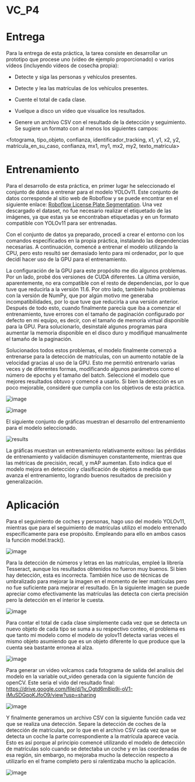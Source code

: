 # VC_P4
# Entrega
Para la entrega de esta práctica, la tarea consiste en desarrollar un prototipo que procese uno (vídeo de ejemplo proporcionado) o varios vídeos (incluyendo vídeos de cosecha propia):

- Detecte y siga las personas y vehículos presentes.

- Detecte y lea las matrículas de los vehículos presentes.

- Cuente el total de cada clase.

- Vuelque a disco un vídeo que visualice los resultados.

- Genere un archivo CSV con el resultado de la detección y seguimiento. Se sugiere un formato con al menos los siguientes campos:

<fotograma, tipo_objeto, confianza, identificador_tracking, x1, y1, x2, y2, matrícula_en_su_caso, confianza, mx1, my1, mx2, my2, texto_matricula>

# Entrenamiento
Para el desarrollo de esta práctica, en primer lugar he seleccionado el conjunto de datos a entrenar para el modelo YOLOv11. Este conjunto de datos corresponde al sitio web de Roboflow y se puede encontrar en el siguiente enlace: [Roboflow License Plate Segmentation](https://universe.roboflow.com/projectyolo-qvrgr/license_plate_segmentation/browse?queryText=&pageSize=50&startingIndex=50&browseQuery=true). Una vez descargado el dataset, no fue necesario realizar el etiquetado de las imágenes, ya que estas ya se encontraban etiquetadas y en un formato compatible con YOLOv11 para ser entrenadas.

Con el conjunto de datos ya preparado, procedí a crear el entorno con los comandos especificados en la propia práctica, instalando las dependencias necesarias. A continuación, comencé a entrenar el modelo utilizando la CPU, pero esto resultó ser demasiado lento para mi ordenador, por lo que decidí hacer uso de la GPU para el entrenamiento.

La configuración de la GPU para este propósito me dio algunos problemas. Por un lado, probé dos versiones de CUDA diferentes. La última versión, aparentemente, no era compatible con el resto de dependencias, por lo que tuve que reducirla a la versión 11.6. Por otro lado, también hubo problemas con la versión de NumPy, que por algún motivo me generaba incompatibilidades, por lo que tuve que reducirla a una versión anterior. Después de todo esto, cuando finalmente parecía que iba a comenzar el entrenamiento, tuve errores con el tamaño de paginación configurado por defecto en mi equipo, es decir, con el tamaño de memoria virtual disponible para la GPU. Para solucionarlo, desinstalé algunos programas para aumentar la memoria disponible en el disco duro y modifiqué manualmente el tamaño de la paginación.

Solucionados todos estos problemas, el modelo finalmente comenzó a entrenarse para la detección de matrículas, con un aumento notable de la velocidad gracias al uso de la GPU. Esto me permitió entrenarlo varias veces y de diferentes formas, modificando algunos parámetros como el número de epochs y el tamaño del batch. Seleccioné el modelo que mejores resultados obtuvo y comencé a usarlo. Si bien la detección es un poco mejorable, consideré que cumplía con los objetivos de esta práctica.


![image](https://github.com/user-attachments/assets/6497386e-b5d8-4659-bb8d-b5e0e740e548)

![image](https://github.com/user-attachments/assets/b4b427f1-bb7f-4132-a8d0-3a471f04fff5)


El siguiente conjunto de gráficas muestran el desarrollo del entrenamiento para el modelo seleccionado.


![results](https://github.com/user-attachments/assets/03d74a56-0497-4ab2-b57c-a1d73abfcde7)


La gráficas muestran un entrenamiento relativamente exitoso: las pérdidas de entrenamiento y validación disminuyen constantemente, mientras que las métricas de precisión, recall, y mAP aumentan. Esto indica que el modelo mejora en detección y clasificación de objetos a medida que avanza el entrenamiento, logrando buenos resultados de precisión y generalización.


# Aplicación
Para el seguimiento de coches y personas, hago uso del modelo YOLOv11, mientras que para el seguimiento de matrículas utilizo el modelo entrenado específicamente para ese propósito. Empleando para ello en ambos casos la función model.track().


![image](https://github.com/user-attachments/assets/711931ec-a907-4449-a1b7-98ac002f462f)


Para la detección de números y letras en las matrículas, empleé la librería Tesseract, aunque los resultados obtenidos no fueron muy buenos. Si bien hay detección, esta es incorrecta. También hice uso de técnicas de umbralizado para mejorar la imagen en el momento de leer matrículas pero no fue suficiente para mejorar el resultado.
En la siguiente imagen se puede apreciar como efectivamente las matrículas las detecta con cierta precisión pero la detección en el interior le cuesta.


![image](https://github.com/user-attachments/assets/7c2f8f3b-3d07-402c-bba9-e54f72005c14)


Para contar el total de cada clase simplemente cada vez que se detecta un nuevo objeto de cada tipo se suma a su respectivo conteo, el problema es que tanto mi modelo como el modelo de yolov11 detecta varias veces el mismo objeto asumiendo que es un objeto diferente lo que produce que la cuenta sea bastante erronea al alza.


![image](https://github.com/user-attachments/assets/e810b7f1-f5b1-41d9-8f0a-8139b4d96904)


Para generar un video volcamos cada fotograma de salida del analisis del modelo en la variable out_video generada con la siguiente función de openCV. Este seria el vido del resultado final: https://drive.google.com/file/d/1v_Ogtd6m8ip9i-oV1-iMuSDGqoKJfoO9/view?usp=sharing


![image](https://github.com/user-attachments/assets/05354c73-e03f-4a52-a491-ff553712bfd0)


Y finalmente generamos un archivo CSV con la siguiente función cada vez que se realiza una detección. Separe la detección de coches de la detección de matrículas, por lo que en el archivo CSV cada vez que se detecta un coche la parte correspondiente a la matrícula aparece vacía. Esto es así porque al principio comencé utilizando el modelo de detección de matrículas solo cuando se detectaba un coche y en las coordenadas de esa región, sin embargo, no mejoraba mucho la detección respecto a utilizarlo en el frame completo pero si ralentizaba mucho la aplicación.


![image](https://github.com/user-attachments/assets/ac3b5dec-b234-4327-bafa-5df22135f62c)







